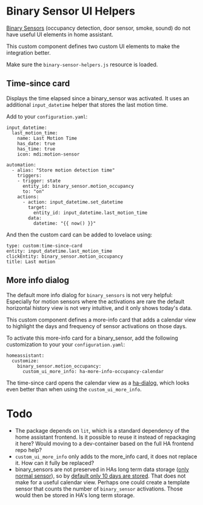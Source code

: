# Binary Sensor UI Helpers

[Binary Sensors](https://www.home-assistant.io/integrations/binary_sensor/) (occupancy detection, door sensor, smoke, sound) do not have useful UI elements in home assistant.

This custom component defines two custom UI elements to make the integration better.

Make sure the `binary-sensor-helpers.js` resource is loaded.

## Time-since card

Displays the time elapsed since a binary_sensor was activated. It uses an additional `input_datetime` helper that stores the last motion time.

Add to your `configuration.yaml`:

```
input_datetime:
  last_motion_time:
    name: Last Motion Time
    has_date: true
    has_time: true
    icon: mdi:motion-sensor

automation:
  - alias: "Store motion detection time"
    triggers:
    - trigger: state
      entity_id: binary_sensor.motion_occupancy
      to: "on"
    actions:
      - action: input_datetime.set_datetime
        target:
          entity_id: input_datetime.last_motion_time
        data:
          datetime: "{{ now() }}"
```

And then the custom card can be added to lovelace using:

```
type: custom:time-since-card
entity: input_datetime.last_motion_time
clickEntity: binary_sensor.motion_occupancy
title: Last motion
```

## More info dialog

The default more info dialog for `binary_sensors` is not very helpful: Especially for motion sensors where the activations are rare the default horizontal history view is not very intuitive, and it only shows today's data.

This custom component defines a more-info card that adds a calendar view to highlight the days and frequency of sensor activations on those days.

To activate this more-info card for a binary_sensor, add the following customization to your your `configuration.yaml`:

```
homeassistant:
  customize:
    binary_sensor.motion_occupancy:
      custom_ui_more_info: ha-more-info-occupancy-calendar
```

The time-since card opens the calendar view as a [ha-dialog](https://github.com/home-assistant/frontend/blob/dev/src/components/ha-dialog.ts), which looks even better than when using the `custom_ui_more_info`.

# Todo

- The package depends on `lit`, which is a standard dependency of the home assistant frontend. Is it possible to reuse it instead of repackaging it here? Would moving to a dev-container based on the full HA frontend repo help?
- `custom_ui_more_info` only adds to the more_info card, it does not replace it. How can it fully be replaced?
- binary_sensors are not preserved in HAs long term data storage ([only normal sensor](https://developers.home-assistant.io/docs/core/entity/sensor/#long-term-statistics)), so by [default only 10 days are stored](https://www.home-assistant.io/integrations/recorder/#purge_keep_days). That does not make for a useful calendar view. Perhaps one could create a template sensor that counts the number of `binary_sensor` activations. Those would then be stored in HA's long term storage.
